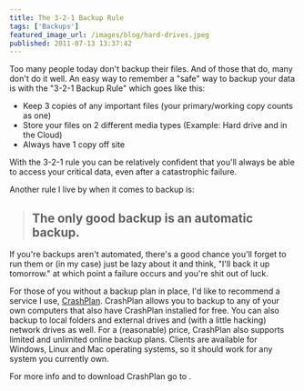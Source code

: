 ```yaml
---
title: The 3-2-1 Backup Rule
tags: ['Backups']
featured_image_url: /images/blog/hard-drives.jpeg
published: 2011-07-13 13:37:42
---
```


<excerpt>
Too many people today don't backup their files. And of those that do, many don't
do it well. An easy way to remember a "safe" way to backup your data is with the
"3-2-1 Backup Rule" which goes like this:

  - Keep 3 copies of any important files (your primary/working copy counts as one)
  - Store your files on 2 different media types (Example: Hard drive and in the Cloud)
  - Always have 1 copy off site
</excerpt>

With the 3-2-1 rule you can be relatively confident that you'll always be able
to access your critical data, even after a catastrophic failure.

Another rule I live by when it comes to backup is:

> ## The only good backup is an automatic backup.

If you're backups aren't automated, there's a good chance you'll forget to run
them or (in my case) just be lazy about it and think, "I'll back it up
tomorrow." at which point a failure occurs and you're shit out of luck.

For those of you without a backup plan in place, I'd like to recommend a service
I use, [CrashPlan](http://www.crashplan.com/). CrashPlan allows you to backup to
any of your own computers that also have CrashPlan installed for free. You can
also backup to local folders and external drives and (with a little hacking)
network drives as well. For a (reasonable) price, CrashPlan also supports
limited and unlimited online backup plans. Clients are available for Windows,
Linux and Mac operating systems, so it should work for any system you currently
own.

<div class="info">
    <p>For more info and to download CrashPlan go to <http://www.crashplan.com>.</p>
</div>
